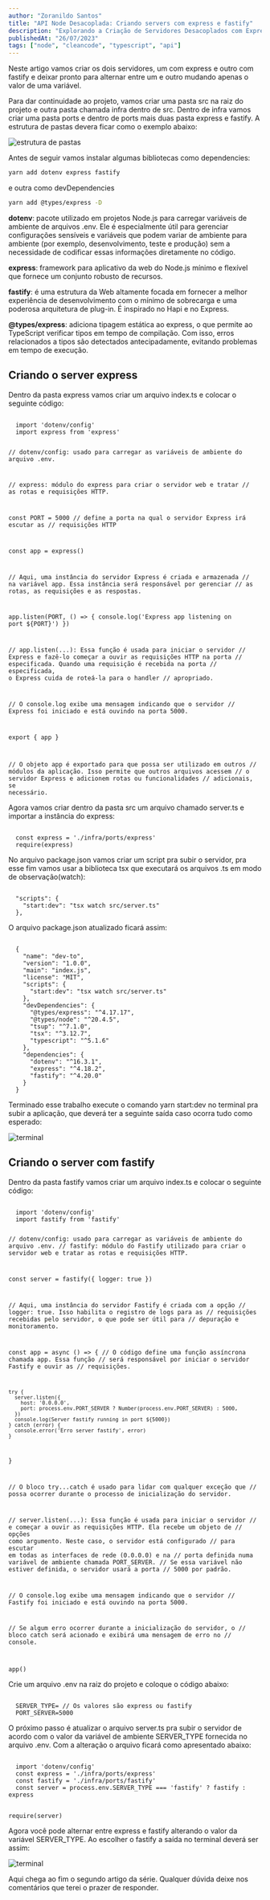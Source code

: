 ```yaml
---
author: "Zoranildo Santos"
title: "API Node Desacoplada: Criando servers com express e fastify"
description: "Explorando a Criação de Servidores Desacoplados com Express e Fastify em APIs Node"
publishedAt: "26/07/2023"
tags: ["node", "cleancode", "typescript", "api"]
---
```


Neste artigo vamos criar os dois servidores, um com express e outro com fastify e deixar pronto para alternar entre um e outro mudando apenas o valor de uma variável.

Para dar continuidade ao projeto, vamos criar uma pasta src na raiz do projeto e outra pasta chamada infra dentro de src. Dentro de infra vamos criar uma pasta ports e dentro de ports mais duas pasta express e fastify. A estrutura de pastas devera ficar como o exemplo abaixo:

![estrutura de pastas](https://res.cloudinary.com/practicaldev/image/fetch/s--5aaUx3mn--/c_limit%2Cf_auto%2Cfl_progressive%2Cq_auto%2Cw_800/https://dev-to-uploads.s3.amazonaws.com/uploads/articles/syd2cbypwk850e65xavb.png)

Antes de seguir vamos instalar algumas bibliotecas como dependencies:

```bash
yarn add dotenv express fastify
```

e outra como devDependencies

```bash
yarn add @types/express -D
```
**dotenv**: pacote utilizado em projetos Node.js para carregar variáveis de ambiente de arquivos .env. Ele é especialmente útil para gerenciar configurações sensíveis e variáveis que podem variar de ambiente para ambiente (por exemplo, desenvolvimento, teste e produção) sem a necessidade de codificar essas informações diretamente no código.

**express**: framework para aplicativo da web do Node.js mínimo e flexível que fornece um conjunto robusto de recursos.

**fastify**: é uma estrutura da Web altamente focada em fornecer a melhor experiência de desenvolvimento com o mínimo de sobrecarga e uma poderosa arquitetura de plug-in. É inspirado no Hapi e no Express.

**@types/express**: adiciona tipagem estática ao express, o que permite ao TypeScript verificar tipos em tempo de compilação. Com isso, erros relacionados a tipos são detectados antecipadamente, evitando problemas em tempo de execução.

## Criando o server express

Dentro da pasta express vamos criar um arquivo index.ts e colocar o seguinte código:

<Code language="typescript">
  import 'dotenv/config'
  import express from 'express'

  // dotenv/config: usado para carregar as variáveis de ambiente do arquivo .env.

  // express: módulo do express para criar o servidor web e tratar
  // as rotas e requisições HTTP.

  const PORT = 5000
  // define a porta na qual o servidor Express irá escutar as
  // requisições HTTP

  const app = express()

  // Aqui, uma instância do servidor Express é criada e armazenada
  // na variável app. Essa instância será responsável por gerenciar
  // as rotas, as requisições e as respostas.

  app.listen(PORT, () => {
    console.log('Express app listening on port ${PORT}')
  })

  // app.listen(...): Essa função é usada para iniciar o servidor
  // Express e fazê-lo começar a ouvir as requisições HTTP na porta
  // especificada. Quando uma requisição é recebida na porta
  // especificada, o Express cuida de roteá-la para o handler
  // apropriado.

  // O console.log exibe uma mensagem indicando que o servidor
  // Express foi iniciado e está ouvindo na porta 5000.

  export { app }

  // O objeto app é exportado para que possa ser utilizado em outros
  // módulos da aplicação. Isso permite que outros arquivos acessem
  // o servidor Express e adicionem rotas ou funcionalidades
  // adicionais, se necessário.
</Code>

Agora vamos criar dentro da pasta src um arquivo chamado server.ts e importar a instância do express:

<Code language="typescript">
  const express = './infra/ports/express'
  require(express)
</Code>

No arquivo package.json vamos criar um script pra subir o servidor, pra esse fim vamos usar a biblioteca tsx que executará os arquivos .ts em modo de observação(watch):

<Code language="json">
  "scripts": {
    "start:dev": "tsx watch src/server.ts"
  },
</Code>

O arquivo package.json atualizado ficará assim:

<Code language="typescript">
  {
    "name": "dev-to",
    "version": "1.0.0",
    "main": "index.js",
    "license": "MIT",
    "scripts": {
      "start:dev": "tsx watch src/server.ts"
    },
    "devDependencies": {
      "@types/express": "^4.17.17",
      "@types/node": "^20.4.5",
      "tsup": "^7.1.0",
      "tsx": "^3.12.7",
      "typescript": "^5.1.6"
    },
    "dependencies": {
      "dotenv": "^16.3.1",
      "express": "^4.18.2",
      "fastify": "^4.20.0"
    }
  }
</Code>

Terminado esse trabalho execute o comando yarn start:dev no terminal pra subir a aplicação, que deverá ter a seguinte saída caso ocorra tudo como esperado:

![terminal](https://res.cloudinary.com/practicaldev/image/fetch/s--FwhTpALd--/c_limit%2Cf_auto%2Cfl_progressive%2Cq_auto%2Cw_800/https://dev-to-uploads.s3.amazonaws.com/uploads/articles/p5klfqnf3wcxsby3o8u2.png)

## Criando o server com fastify

Dentro da pasta fastify vamos criar um arquivo index.ts e colocar o seguinte código:

<Code language="typescript">
  import 'dotenv/config'
  import fastify from 'fastify'

  // dotenv/config: usado para carregar as variáveis de ambiente do arquivo .env.
  // fastify: módulo do Fastify utilizado para criar o servidor web e tratar as rotas e requisições HTTP.

  const server = fastify({ logger: true })

  // Aqui, uma instância do servidor Fastify é criada com a opção
  // logger: true. Isso habilita o registro de logs para as
  // requisições recebidas pelo servidor, o que pode ser útil para
  // depuração e monitoramento.

  const app = async () => {
  // O código define uma função assíncrona chamada app. Essa função
  // será responsável por iniciar o servidor Fastify e ouvir as
  // requisições.

    try {
      server.listen({
        host: '0.0.0.0',
        port: process.env.PORT_SERVER ? Number(process.env.PORT_SERVER) : 5000,
      })
      console.log(Server fastify running in port ${5000})
    } catch (error) {
      console.error('Erro server fastify', error)
    }
  }

  // O bloco try...catch é usado para lidar com qualquer exceção que
  // possa ocorrer durante o processo de inicialização do servidor.

  // server.listen(...): Essa função é usada para iniciar o servidor
  // e começar a ouvir as requisições HTTP. Ela recebe um objeto de
  // opções como argumento. Neste caso, o servidor está configurado
  // para escutar em todas as interfaces de rede (0.0.0.0) e na
  // porta definida numa variável de ambiente chamada PORT_SERVER.
  // Se essa variável não estiver definida, o servidor usará a porta
  // 5000 por padrão.

  // O console.log exibe uma mensagem indicando que o servidor
  // Fastify foi iniciado e está ouvindo na porta 5000.

  // Se algum erro ocorrer durante a inicialização do servidor, o
  // bloco catch será acionado e exibirá uma mensagem de erro no
  // console.

  app()
</Code>

Crie um arquivo .env na raiz do projeto e coloque o código abaixo:

<Code language="typescript">
  SERVER_TYPE= // Os valores são express ou fastify
  PORT_SERVER=5000
</Code>

O próximo passo é atualizar o arquivo server.ts pra subir o servidor de acordo com o valor da variável de ambiente SERVER_TYPE fornecida no arquivo .env. Com a alteração o arquivo ficará como apresentado abaixo:

<Code language="typescript">
  import 'dotenv/config'
  const express = './infra/ports/express'
  const fastify = './infra/ports/fastify'
  const server = process.env.SERVER_TYPE === 'fastify' ? fastify : express

  require(server)
</Code>


Agora você pode alternar entre express e fastify alterando o valor da variável SERVER_TYPE. Ao escolher o fastify a saída no terminal deverá ser assim:

![terminal](https://res.cloudinary.com/practicaldev/image/fetch/s--00RIYc-V--/c_limit%2Cf_auto%2Cfl_progressive%2Cq_auto%2Cw_800/https://dev-to-uploads.s3.amazonaws.com/uploads/articles/ra2vwgty5gdgxaokgfvb.png)

Aqui chega ao fim o segundo artigo da série. Qualquer dúvida deixe nos comentários que terei o prazer de responder.